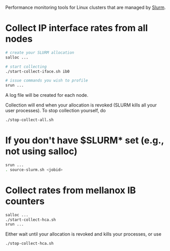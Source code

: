 Performance monitoring tools for Linux clusters that are managed by [Slurm](http://slurm.schedmd.com).

# Collect IP interface rates from all nodes
```bash
# create your SLURM allocation
salloc ...

# start collecting
./start-collect-iface.sh ib0

# issue commands you wish to profile
srun ...
```

A log file will be created for each node.

Collection will end when your allocation is revoked (SLURM kills all your user processes).
To stop collection yourself, do

```bash
./stop-collect-all.sh
```

# If you don't have $SLURM\* set (e.g., not using salloc)
```bash
srun ...
. source-slurm.sh <jobid>
```

# Collect rates from mellanox IB counters
```bash
salloc ...
./start-collect-hca.sh
srun ...
```
Either wait until your allocation is revoked and kills your processes, or use
```bash
./stop-collect-hca.sh
```
